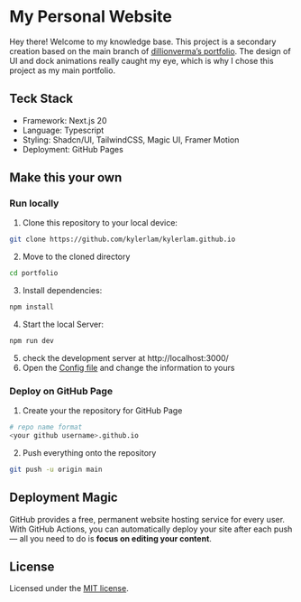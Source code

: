 # My Personal Website

Hey there! Welcome to my knowledge base. This project is a secondary creation based on the main branch of [dillionverma’s portfolio](https://github.com/dillionverma/portfolio). The design of UI and dock animations really caught my eye, which is why I chose this project as my main portfolio.

## Teck Stack

- Framework: Next.js 20
- Language: Typescript
- Styling: Shadcn/UI, TailwindCSS, Magic UI, Framer Motion
- Deployment: GitHub Pages

## Make this your own

### Run locally

1. Clone this repository to your local device:

```bash
git clone https://github.com/kylerlam/kylerlam.github.io
```

2. Move to the cloned directory

```bash
cd portfolio
```

3. Install dependencies:

```bash
npm install
```

4. Start the local Server:

```bash
npm run dev
```

5. check the development server at http://localhost:3000/
6. Open the [Config file](./src/data/resume.tsx) and change the information to yours

### Deploy on GitHub Page

1. Create your the repository for GitHub Page

```bash
# repo name format
<your github username>.github.io
```

2. Push everything onto the repository

```bash
git push -u origin main
```

## Deployment Magic

GitHub provides a free, permanent website hosting service for every user. With GitHub Actions, you can automatically deploy your site after each push — all you need to do is **focus on editing your content**.

## License

Licensed under the [MIT license](https://github.com/dillionverma/portfolio/blob/main/LICENSE.md).
